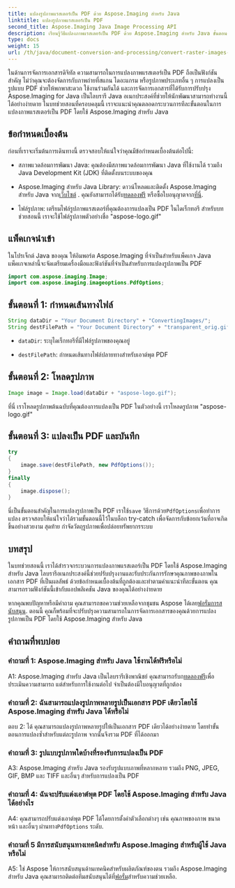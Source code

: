 ```yaml
---
title: แปลงรูปภาพแรสเตอร์เป็น PDF ด้วย Aspose.Imaging สำหรับ Java
linktitle: แปลงรูปภาพแรสเตอร์เป็น PDF
second_title: Aspose.Imaging Java Image Processing API
description: เรียนรู้วิธีแปลงภาพแรสเตอร์เป็น PDF ด้วย Aspose.Imaging สำหรับ Java ขั้นตอนง่ายๆ เพื่อผลลัพธ์คุณภาพสูง
type: docs
weight: 15
url: /th/java/document-conversion-and-processing/convert-raster-images-to-pdf/
---
```

ในด้านการจัดการเอกสารดิจิทัล ความสามารถในการแปลงภาพแรสเตอร์เป็น PDF ถือเป็นฟังก์ชันสำคัญ ไม่ว่าคุณจะต้องจัดการกับภาพถ่ายที่สแกน ไดอะแกรม หรือรูปภาพประเภทอื่น ๆ การแปลงเป็นรูปแบบ PDF ช่วยให้พกพาสะดวก ใช้งานร่วมกันได้ และการจัดการเอกสารที่ได้รับการปรับปรุง Aspose.Imaging for Java เป็นไลบรารี Java อเนกประสงค์ที่ช่วยให้นักพัฒนาสามารถทำงานนี้ได้อย่างง่ายดาย ในบทช่วยสอนที่ครอบคลุมนี้ เราจะแนะนำคุณตลอดกระบวนการทีละขั้นตอนในการแปลงภาพแรสเตอร์เป็น PDF โดยใช้ Aspose.Imaging สำหรับ Java

## ข้อกำหนดเบื้องต้น

ก่อนที่เราจะเริ่มต้นการเดินทางนี้ ตรวจสอบให้แน่ใจว่าคุณมีข้อกำหนดเบื้องต้นต่อไปนี้:

- สภาพแวดล้อมการพัฒนา Java: คุณต้องมีสภาพแวดล้อมการพัฒนา Java ที่ใช้งานได้ รวมถึง Java Development Kit (JDK) ที่ติดตั้งบนระบบของคุณ

-  Aspose.Imaging สำหรับ Java Library: ดาวน์โหลดและติดตั้ง Aspose.Imaging สำหรับ Java จาก[เว็บไซต์](https://releases.aspose.com/imaging/java/) . คุณยังสามารถได้รับ[ทดลองฟรี](https://releases.aspose.com/) หรือซื้อใบอนุญาตจาก[ที่นี่](https://purchase.aspose.com/buy).

- ไฟล์รูปภาพ: เตรียมไฟล์รูปภาพแรสเตอร์ที่คุณต้องการแปลงเป็น PDF ในไดเร็กทอรี สำหรับบทช่วยสอนนี้ เราจะใช้ไฟล์รูปภาพตัวอย่างชื่อ "aspose-logo.gif"

## แพ็คเกจนำเข้า

ในโปรเจ็กต์ Java ของคุณ ให้อิมพอร์ต Aspose.Imaging ที่จำเป็นสำหรับแพ็คเกจ Java แพ็คเกจเหล่านี้จะจัดเตรียมเครื่องมือและฟังก์ชันที่จำเป็นสำหรับการแปลงรูปภาพเป็น PDF

```java
import com.aspose.imaging.Image;
import com.aspose.imaging.imageoptions.PdfOptions;
```

## ขั้นตอนที่ 1: กำหนดเส้นทางไฟล์

```java
String dataDir = "Your Document Directory" + "ConvertingImages/";
String destFilePath = "Your Document Directory" + "transparent_orig.gif.pdf";
```

- `dataDir`: ระบุไดเร็กทอรีที่มีไฟล์รูปภาพของคุณอยู่

- `destFilePath`: กำหนดเส้นทางไฟล์ปลายทางสำหรับเอาต์พุต PDF

## ขั้นตอนที่ 2: โหลดรูปภาพ

```java
Image image = Image.load(dataDir + "aspose-logo.gif");
```

ที่นี่ เราโหลดรูปภาพต้นฉบับที่คุณต้องการแปลงเป็น PDF ในตัวอย่างนี้ เราโหลดรูปภาพ "aspose-logo.gif"

## ขั้นตอนที่ 3: แปลงเป็น PDF และบันทึก

```java
try
{
    image.save(destFilePath, new PdfOptions());
}
finally
{
    image.dispose();
}
```

 นี่เป็นขั้นตอนสำคัญในการแปลงรูปภาพเป็น PDF เราใช้`save` วิธีการด้วย`PdfOptions`เพื่อทำการแปลง ตรวจสอบให้แน่ใจว่าได้รวมขั้นตอนนี้ไว้ในบล็อก try-catch เพื่อจัดการกับข้อยกเว้นที่อาจเกิดขึ้นอย่างสวยงาม สุดท้าย กำจัดวัตถุรูปภาพเพื่อปล่อยทรัพยากรระบบ

## บทสรุป

ในบทช่วยสอนนี้ เราได้สำรวจกระบวนการแปลงภาพแรสเตอร์เป็น PDF โดยใช้ Aspose.Imaging สำหรับ Java ไลบรารีอเนกประสงค์นี้ช่วยปรับปรุงงานและรับประกันการรักษาคุณภาพของภาพในเอกสาร PDF ที่เป็นผลลัพธ์ ด้วยข้อกำหนดเบื้องต้นที่ถูกต้องและทำตามคำแนะนำทีละขั้นตอน คุณสามารถรวมฟังก์ชันนี้เข้ากับแอปพลิเคชัน Java ของคุณได้อย่างง่ายดาย

 หากคุณพบปัญหาหรือมีคำถาม คุณสามารถขอความช่วยเหลือจากชุมชน Aspose ได้เลย[ฟอรั่มการสนับสนุน](https://forum.aspose.com/). ตอนนี้ คุณก็พร้อมที่จะปรับปรุงความสามารถในการจัดการเอกสารของคุณด้วยการแปลงรูปภาพเป็น PDF โดยใช้ Aspose.Imaging สำหรับ Java

## คำถามที่พบบ่อย

### คำถามที่ 1: Aspose.Imaging สำหรับ Java ใช้งานได้ฟรีหรือไม่

 A1: Aspose.Imaging สำหรับ Java เป็นไลบรารีเชิงพาณิชย์ คุณสามารถรับก[ทดลองฟรี](https://releases.aspose.com/)เพื่อประเมินความสามารถ แต่สำหรับการใช้งานต่อไป จำเป็นต้องมีใบอนุญาตที่ถูกต้อง

### คำถามที่ 2: ฉันสามารถแปลงรูปภาพหลายรูปเป็นเอกสาร PDF เดียวโดยใช้ Aspose.Imaging สำหรับ Java ได้หรือไม่

ตอบ 2: ได้ คุณสามารถแปลงรูปภาพหลายรูปให้เป็นเอกสาร PDF เดียวได้อย่างง่ายดาย โดยทำขั้นตอนการแปลงซ้ำสำหรับแต่ละรูปภาพ จากนั้นจึงรวม PDF ที่ได้ออกมา

### คำถามที่ 3: รูปแบบรูปภาพใดบ้างที่รองรับการแปลงเป็น PDF

A3: Aspose.Imaging สำหรับ Java รองรับรูปแบบภาพที่หลากหลาย รวมถึง PNG, JPEG, GIF, BMP และ TIFF และอื่นๆ สำหรับการแปลงเป็น PDF

### คำถามที่ 4: ฉันจะปรับแต่งเอาต์พุต PDF โดยใช้ Aspose.Imaging สำหรับ Java ได้อย่างไร

 A4: คุณสามารถปรับแต่งเอาต์พุต PDF ได้โดยการตั้งค่าตัวเลือกต่างๆ เช่น คุณภาพของภาพ ขนาดหน้า และอื่นๆ ผ่านทาง`PdfOptions` ระดับ.

### คำถามที่ 5 มีการสนับสนุนทางเทคนิคสำหรับ Aspose.Imaging สำหรับผู้ใช้ Java หรือไม่

 A5: ใช่ Aspose ให้การสนับสนุนด้านเทคนิคสำหรับผลิตภัณฑ์ของตน รวมถึง Aspose.Imaging สำหรับ Java คุณสามารถติดต่อทีมสนับสนุนได้ที่[ฟอรั่ม](https://forum.aspose.com/)สำหรับความช่วยเหลือ.